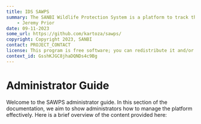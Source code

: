 ```yaml
---
title: IDS SAWPS
summary: The SANBI Wildlife Protection System is a platform to track the population levels of endangered wildlife.
    - Jeremy Prior
date: 09-11-2023
some_url: https://github.com/kartoza/sawps/
copyright: Copyright 2023, SANBI
contact: PROJECT_CONTACT
license: This program is free software; you can redistribute it and/or modify it under the terms of the GNU Affero General Public License as published by the Free Software Foundation; either version 3 of the License, or (at your option) any later version.
context_id: GsshKJGC8jhaDQNDs4c9Bg
---
```


# Administrator Guide

Welcome to the SAWPS administrator guide. In this section of the documentation, we aim to show administrators how to manage the platform effectively. Here is a brief overview of the content provided here:
